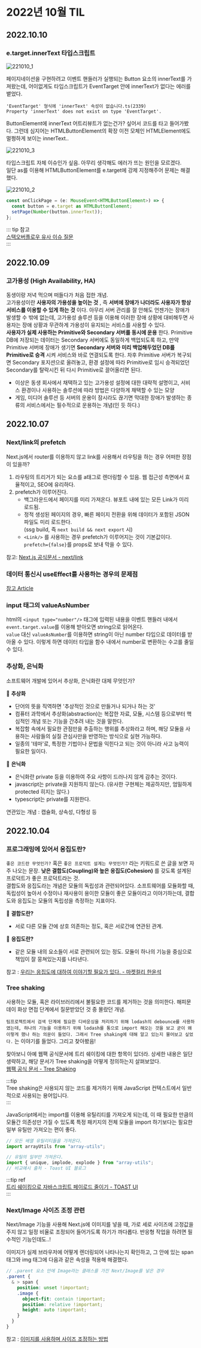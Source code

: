# 2022년 10월 TIL

## 2022.10.10

### e.target.innerText 타입스크립트

![221010_1](../../public/221010_1.png)

페이지네이션을 구현하려고 이벤트 핸들러가 실행되는 Button 요소의 innerText를 가져왔는데, 어이없게도 타입스크립트가 EventTarget 안에 innerText가 없다는 에러를 뱉었다.

```
'EventTarget' 형식에 'innerText' 속성이 없습니다.ts(2339)
Property 'innerText' does not exist on type 'EventTarget'.
```

ButtonElement에 innerText 어트리뷰트가 없는건가? 싶어서 코드를 타고 들어가봤다. 그런데 심지어는 HTMLButtonElement의 확장 이전 모체인 HTMLElement에도 멀쩡하게 보이는 innerText..

![221010_3](../../public/221010_3.png)

타입스크립트 자체 이슈인가 싶음. 아무리 생각해도 에러가 뜨는 원인을 모르겠다.  
일단 as를 이용해 HTMLButtonElement를 e.target에 강제 지정해주어 문제는 해결했다.

![221010_2](../../public/221010_2.png)

```ts
const onClickPage = (e: MouseEvent<HTMLButtonElement>) => {
  const button = e.target as HTMLButtonElement;
  setPage(Number(button.innerText));
};
```

::: tip 참고  
[스택오버플로우 유사 이슈 질문](https://stackoverflow.com/questions/54886637/error-property-innertext-does-not-exist-on-type-eventtarget)  
:::

## 2022.10.09

### 고가용성 (High Availability, HA)

동생이랑 저녁 먹으며 떠들다가 처음 접한 개념.  
고가용성이란 **사용자의 가용성을 높이는 것** , 즉 **서버에 장애가 나더라도 사용자가 항상 서비스를 이용할 수 있게 하는 것** 이다. 아무리 서버 관리를 잘 안해도 언젠가는 장애가 발생할 수 밖에 없는데, 고가용성 솔루션 등을 이용해 이러한 장애 상황에 대비해두면 사용자는 장애 상황과 무관하게 가용성이 유지되는 서비스를 사용할 수 있다.  
**사용자가 실제 사용하는 Primitive와 Secondary 서버를 동시에 운용** 한다. Primitive DB에 저장되는 데이터는 Secondary 서버에도 동일하게 백업되도록 하고, 만약 Primitive 서버에 장애가 생기면 **Secondary 서버와 미리 백업해두었던 DB를 Primitive로 승격** 시켜 서비스와 바로 연결되도록 한다. 차후 Primitive 서버가 복구되면 Secondary 포지션으로 올려놓고, 환경 설정에 따라 Primitive로 임시 승격되었던 Secondary를 탈락시킨 뒤 다시 Primitive로 끌어올리면 된다.

- 이상은 동생 회사에서 채택하고 있는 고가용성 설정에 대한 대략적 설명이고, 서비스 환경이나 사용하는 솔루션에 따라 방법은 다양하게 채택할 수 있는 모양
- 게임, 미디어 솔루션 등 서버의 운용이 잠시라도 끊기면 막대한 장애가 발생하는 종류의 서비스에서는 필수적으로 운용하는 개념(인 듯 하다.)

## 2022.10.07

### Next/link의 prefetch

Next.js에서 router를 이용하지 않고 link를 사용해서 라우팅을 하는 경우 어떠한 장점이 있을까?

1. 라우팅의 트리거가 되는 요소를 a태그로 렌더링할 수 있음. 웹 접근성 측면에서 효율적이고, SEO에 유리하다.
2. prefetch가 이루어진다.
   - 백그라운드에서 페이지를 미리 가져온다. 뷰포트 내에 있는 모든 Link가 미리 로드됨.
   - 정적 생성된 페이지의 경우, 빠른 페이지 전환을 위해 데이터가 포함된 JSON 파일도 미리 로드한다.  
     (ssg build, 즉 `next build && next export` 시)
   - `<Link/>` 를 사용하는 경우 prefetch가 이루어지는 것이 기본값이다. `prefetch={false}`를 props로 보내 막을 수 있다.

참고: [Next.js 공식문서 - next/link](https://nextjs.org/docs/api-reference/next/link)

### 데이터 통신시 useEffect를 사용하는 경우의 문제점

[참고 Article](https://articles.wesionary.team/why-useeffect-is-a-bad-place-to-make-api-calls-98a606735c1c)

### input 태그의 valueAsNumber

html의 `<input type="number"/>` 태그에 입력된 내용을 이벤트 핸들러 내에서 `event.target.value`를 이용해 받아오면 string으로 읽어온다.  
`value` 대신 `valueAsNumber`를 이용하면 string이 아닌 number 타입으로 데이터를 받아올 수 있다. 이렇게 하면 데이터 타입을 함수 내에서 number로 변환하는 수고를 줄일 수 있다.

### 추상화, 은닉화

소프트웨어 개발에 있어서 추상화, 은닉화란 대체 무엇인가?

📌 **추상화**

- 단어의 뜻을 직역하면 '추상적인 것으로 만들거나 되거나 하는 것'
- 컴퓨터 과학에서 추상화(abstraction)는 복잡한 자료, 모듈, 시스템 등으로부터 핵심적인 개념 또는 기능을 간추려 내는 것을 말한다.
- 복잡함 속에서 필요한 관점만을 추출하는 행위를 추상화라고 하며, 해당 모듈을 사용하는 사람들의 실질 관심사만을 반영하는 방식으로 실현 가능하다.
- 일종의 '테마'로, 특정한 기법이나 문법을 익힌다고 되는 것이 아니라 사고 능력이 필요한 일이다.

📌 **은닉화**

- 은닉화란 private 등을 이용하여 주요 사항이 드러나지 않게 감추는 것이다.
- javascript는 private을 지원하지 않는다. (유사한 구현체는 제공하지만, 엄밀하게 protected 히지는 않다.)
- typescript는 private를 지원한다.

연관있는 개념 : 캡슐화, 상속성, 다형성 등

## 2022.10.04

### 프로그래밍에 있어서 응집도란?

`좋은 코드란 무엇인가?` 혹은 `좋은 프로덕트 설계는 무엇인가?` 라는 키워드로 쓴 글을 보면 자주 나오는 문장. **낮은 결합도(Coupling)와 높은 응집도(Cohesion)** 를 갖도록 설계된 프로덕트가 좋은 프로덕트라는 것.  
결합도와 응집도라는 개념은 모듈의 독립성과 관련되어있다. 소프트웨어를 모듈화할 때, 독립성이 높아서 수정이나 재사용이 용이한 모듈이 좋은 모듈이라고 이야기하는데, 결합도와 응집도는 모듈의 독립성을 측정하는 지표이다.

📌 **결합도란?**

- 서로 다른 모듈 간에 상호 의존하는 정도, 혹은 서로간에 연관된 관계.

📌 **응집도란?**

- 같은 모듈 내의 요소들이 서로 관련되어 있는 정도. 모듈이 하나의 기능을 중심으로 책임이 잘 뭉쳐있는지를 나타낸다.

참고 : [우리는 응집도에 대하여 이야기할 필요가 있다. - 마켓컬리 한윤석](https://www.youtube.com/watch?v=aSAGOH2u2rs&t=139&ab_channel=FEConfKorea)

### Tree shaking

사용하는 모듈, 혹은 라이브러리에서 불필요한 코드를 제거하는 것을 의미한다. 해피문데이 화상 면접 단계에서 질문받았던 것 중 몰랐던 개념.

`팀프로젝트에서 검색 단계에 필요한 디바운싱을 처리하기 위해 lodash의 debounce를 사용하였는데, 하나의 기능을 이용하기 위해 lodash를 통으로 import 해오는 것을 보고 굳이 왜 이렇게 했나 하는 의문이 들었다. 그래서 Tree shaking에 대해 알고 있는지 물어보고 싶었다.` 는 이야기를 들었다. 그리고 찾아봤음!

찾아보니 아예 웹팩 공식문서에 트리 쉐이킹에 대한 항목이 있더라. 상세한 내용은 일단 생략하고, 해당 문서가 Tree shaking을 어떻게 정의하는지 살펴보았다.  
[웹팩 공식 문서 - Tree Shaking](https://webpack.kr/guides/tree-shaking/)

:::tip  
Tree shaking은 사용되지 않는 코드를 제거하기 위해 JavaScript 컨텍스트에서 일반적으로 사용되는 용어입니다.  
:::

JavaScript에서는 import를 이용해 유틸리티를 가져오게 되는데, 이 때 필요한 만큼의 모듈간 의존성만 가질 수 있도록 특정 패키지의 전체 모듈을 import 하기보다는 필요한 일부 유틸만 가져오는 편이 좋다.

```js
// 모든 배열 유틸리티들을 가져온다.
import arrayUtils from "array-utils";
```

```js
// 유틸의 일부만 가져온다.
import { unique, implode, explode } from "array-utils";
// 비교예시 출처 - Toast UI 블로그
```

:::tip ref  
[트리 쉐이킹으로 자바스크립트 페이로드 줄이기 - TOAST UI](https://ui.toast.com/weekly-pick/ko_20180716)  
:::

### Next/Image 사이즈 조정 관련

Next/Image 기능을 사용해 Next.js에 이미지를 넣을 때, 가로 세로 사이즈에 고정값을 주지 않고 일정 비율로 조정되어 들어가도록 하기가 까다롭다. 반응형 작업을 하려면 필수적인 기능인데도..!

이미지가 실제 브라우저에 어떻게 렌더링되어 나타나는지 확인하고, 그 안에 있는 span 태그와 img 태그에 다음과 같은 속성을 적용해 해결했다.

```scss
// .parent 요소 안에 Image라는 클래스를 가진 Next/Image를 넣은 경우
.parent {
  & > span {
    position: unset !important;
    .image {
      object-fit: contain !important;
      position: relative !important;
      height: auto !important;
    }
  }
}
```

참고 : [이미지를 사용하며 사이즈 조정하는 방법](https://kir93.tistory.com/entry/NextJS-Image-%ED%83%9C%EA%B7%B8-height-auto%EB%A1%9C-%EC%82%AC%EC%9A%A9%ED%95%98%EA%B8%B0)
